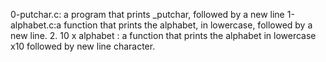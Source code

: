 0-putchar.c: a program that prints _putchar, followed by a new line
1-alphabet.c:a function that prints the alphabet, in lowercase, followed by a new line.
2. 10 x alphabet : a function that prints the alphabet in lowercase x10 followed by new line character.
